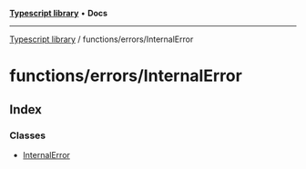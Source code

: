 [**Typescript library**](../../../index.md) • **Docs**

***

[Typescript library](../../../modules.md) / functions/errors/InternalError

# functions/errors/InternalError

## Index

### Classes

- [InternalError](classes/InternalError.md)
